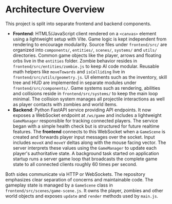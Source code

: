 # Architecture Overview

This project is split into separate frontend and backend components.

- **Frontend**: HTML5/JavaScript client rendered on a `<canvas>` element using a lightweight setup with Vite. Game logic is kept independent from rendering to encourage modularity. Source files under `frontend/src/` are organized into `components/`, `entities/`, `scenes/`, `systems/` and `utils/` directories. Common game objects like the player, arrows and floating orbs live in the `entities` folder.
  Zombie behavior resides in `frontend/src/entities/zombie.js` to keep AI code modular.
  Reusable math helpers like `moveTowards` and `isColliding` live in `frontend/src/utils/geometry.js`.
  UI elements such as the inventory, skill tree and HUD are implemented in separate modules under `frontend/src/components/`.
  Game systems such as rendering, abilities and collisions reside in `frontend/src/systems/` to keep the main loop minimal. The collision system manages all projectile interactions as well as player contacts with zombies and world items.
- **Backend**: Python FastAPI service providing API endpoints. It now exposes a
  WebSocket endpoint at `/ws/game` and includes a lightweight `GameManager`
  responsible for tracking connected players. The service began with a simple
  health check but is structured for future realtime features. The
  **frontend** connects to this WebSocket when a `GameScene` is created and
  forwards player input messages over the socket. Input includes `moveX` and
  `moveY` deltas along with the mouse facing vector. The server interprets these
  values using the `GameManager` to update each player's authoritative state.
  A background task started on application startup runs a server game loop that
  broadcasts the complete game state to all connected clients roughly 60 times
  per second.

Both sides communicate via HTTP or WebSockets. The repository emphasizes clear separation of concerns and maintainable code.
The gameplay state is managed by a `GameScene` class in `frontend/src/scenes/game-scene.js`. It owns the player, zombies and other world objects and exposes `update` and `render` methods used by `main.js`.
